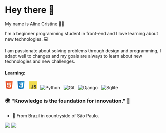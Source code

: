 # Hey there 👋

My name is Aline Cristine 👩🏽

I'm a beginner programming student in front-end and I love learning about new technologies. 💻

I am passionate about solving problems through design and programming, I adapt well to changes and my goals are always to learn about new technologies and new challenges.

#### Learning: <br>
<img height="26" alt="HTML" src="https://raw.githubusercontent.com/devicons/devicon/master/icons/html5/html5-original.svg"> &nbsp;
<img height="26" alt="CSS" src="https://raw.githubusercontent.com/devicons/devicon/master/icons/css3/css3-original.svg"> &nbsp;
<img height="26" alt="Javascript" src="https://raw.githubusercontent.com/devicons/devicon/master/icons/javascript/javascript-original.svg"> &nbsp;
<img height="26" alt="Python" src="https://cdn.jsdelivr.net/gh/devicons/devicon@latest/icons/python/python-original.svg"> &nbsp;
<img height="26" alt="Git" src="https://cdn.jsdelivr.net/gh/devicons/devicon@latest/icons/git/git-original.svg"> &nbsp;
<img height="26" alt="Django" src="https://cdn.jsdelivr.net/gh/devicons/devicon@latest/icons/django/django-plain.svg"> &nbsp;
<img height="26" alt="Sqlite" src="https://cdn.jsdelivr.net/gh/devicons/devicon@latest/icons/sqlite/sqlite-original.svg"> &nbsp;


### 🌍 "Knowledge is the foundation for innovation." 🧠

### <div>
- 📍 From Brazil in countryside of São Paulo.

<a href="https://www.linkedin.com/in/alinecristinesd/" target="_blank"><img src="https://img.shields.io/badge/LinkedIn-0077B5?style=for-the-badge&logo=linkedin&logoColor=white" target="_blank"></a> 
  <a href="https://www.behance.net/LyneCrist" target="_blank"><img src="https://img.shields.io/badge/-Behance-blue?style=for-the-badge&logo=behance&logoColor=white" target="_blank"></a> 
</div>
